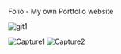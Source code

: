 Folio - My own Portfolio website



![git1](https://user-images.githubusercontent.com/69349642/126370178-27009326-face-4f0b-b21a-29f09d8f8faf.PNG)


![Capture1](https://user-images.githubusercontent.com/69349642/126370844-34e5380a-aa8a-4eaa-a673-2c6a33b6eb6c.PNG)                                        ![Capture2](https://user-images.githubusercontent.com/69349642/126370852-584c03f7-8290-4057-a094-144ac4df1f9f.PNG)



